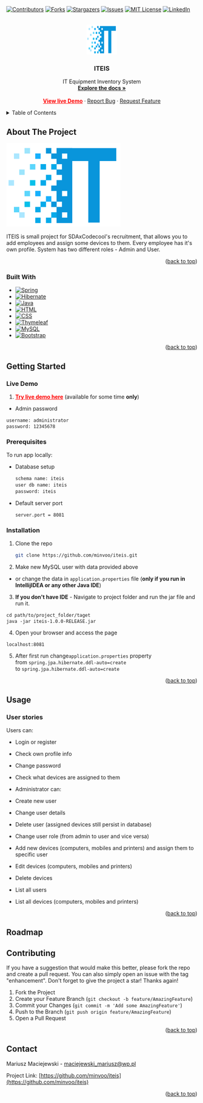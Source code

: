 <a name="readme-top"></a>

<!-- PROJECT SHIELDS -->
<!--
*** I'm using markdown "reference style" links for readability.
*** Reference links are enclosed in brackets [ ] instead of parentheses ( ).
*** See the bottom of this document for the declaration of the reference variables
*** for contributors-url, forks-url, etc. This is an optional, concise syntax you may use.
*** https://www.markdownguide.org/basic-syntax/#reference-style-links
-->
[![Contributors][contributors-shield]][contributors-url]
[![Forks][forks-shield]][forks-url]
[![Stargazers][stars-shield]][stars-url]
[![Issues][issues-shield]][issues-url]
[![MIT License][license-shield]][license-url]
[![LinkedIn][linkedin-shield]][linkedin-url]



<!-- PROJECT LOGO -->
<br />
<div align="center">
  <a href="https://github.com/minvoo/iteis">
    <img src="src/main/resources/static/assets/img/logo.png" alt="Logo" width="80" height="80">
  </a>

<h3 align="center">ITEIS</h3>

  <p align="center">
    IT Equipment Inventory System
    <br />
    <a href="https://github.com/minvoo/iteis"><strong>Explore the docs »</strong></a>
    <br />
    <br />
    <a href="https://iteis.herokuapp.com" style="color: red;font-weight: bold">View live Demo</a>
    ·
    <a href="https://github.com/minvoo/iteis/issues">Report Bug</a>
    ·
    <a href="https://github.com/minvoo/ITEIS/issues/new">Request Feature</a>
  </p>
</div>



<!-- TABLE OF CONTENTS -->
<details>
  <summary>Table of Contents</summary>
  <ol>
    <li>
      <a href="#about-the-project">About The Project</a>
      <ul>
        <li><a href="#built-with">Built With</a></li>
      </ul>
    </li>
    <li>
      <a href="#getting-started">Getting Started</a>
      <ul>
        <li><a href="#prerequisites">Prerequisites</a></li>
        <li><a href="#installation">Installation</a></li>
      </ul>
    </li>
    <li><a href="#usage">Usage</a></li>
    <li><a href="#contributing">Contributing</a></li>
    <li><a href="#contact">Contact</a></li>
  </ol>
</details>



<!-- ABOUT THE PROJECT -->

## About The Project

[![Product Name Screen Shot][product-screenshot]](https://github.com/minvoo/iteis)

ITEIS is small project for SDAxCodecool's recruitment, that allows you to add employees and assign some devices to them.
Every employee has it's own profile. System has two different roles - Admin and User.

<p align="right">(<a href="#readme-top">back to top</a>)</p>

### Built With

* [![Spring][SpringBoot]][Spring-url]
* [![Hibernate][HibernateSite]][Hibernate-url]
* [![Java][JavaSite]][Java-url]
* [![HTML][HTMLSite]][HTML-url]
* [![CSS][CSSSite]][CSS-url]
* [![Thymeleaf][ThymeleafSite]][Thymeleaf-url]
* [![MySQL][MysqlSite]][Mysql-url]
* [![Bootstrap][Bootstrap.com]][Bootstrap-url]

<p align="right">(<a href="#readme-top">back to top</a>)</p>



<!-- GETTING STARTED -->

## Getting Started

### Live Demo

1. <a href="https://iteis.herokuapp.com" style="color: red;font-weight: bold">Try live demo here</a> (available for some
   time <b>only</b>)

* Admin password

```
username: administrator
password: 12345678
```

### Prerequisites

To run app locally:

* Database setup
  ```sh
  schema name: iteis
  user db name: iteis
  password: iteis
  ```

* Default server port
    ```
  server.port = 8081
  ```

### Installation

1. Clone the repo
   ```sh
   git clone https://github.com/minvoo/iteis.git
   ```

2. Make new MySQL user with data provided above
* or change the data in `application.properties` file (<b>only if you run in IntellijIDEA or any other Java IDE</b>)

3. <b>If you don't have IDE</b> - Navigate to project folder and run the jar file and run it.
```
cd path/to/project_folder/taget
java -jar iteis-1.0.0-RELEASE.jar
```

4. Open your browser and access the page
```
localhost:8081
```

5. After first run change``application.properties`` property <br>from ``spring.jpa.hibernate.ddl-auto=create`` 
<br>to ``spring.jpa.hibernate.ddl-auto=create``

<p align="right">(<a href="#readme-top">back to top</a>)</p>



<!-- USAGE EXAMPLES -->

## Usage

### User stories
Users can:
* Login or register
* Check own profile info
* Change password
* Check what devices are assigned to  them

* Administrator can:
* Create new user
* Change user details
* Delete user (assigned devices still persist in database)
* Change user role (from admin to user and vice versa)
* Add new devices (computers, mobiles and printers) and assign them to specific user
* Edit devices (computers, mobiles and printers)
* Delete devices 
* List all users
* List all devices (computers, mobiles and printers)
<p align="right">(<a href="#readme-top">back to top</a>)</p>



<!-- ROADMAP -->

## Roadmap

<!-- CONTRIBUTING -->

## Contributing

If you have a suggestion that would make this better, please fork the repo and create a pull request. You can also
simply open an issue with the tag "enhancement".
Don't forget to give the project a star! Thanks again!

1. Fork the Project
2. Create your Feature Branch (`git checkout -b feature/AmazingFeature`)
3. Commit your Changes (`git commit -m 'Add some AmazingFeature'`)
4. Push to the Branch (`git push origin feature/AmazingFeature`)
5. Open a Pull Request

<p align="right">(<a href="#readme-top">back to top</a>)</p>


## Contact

Mariusz Maciejewski -  <a href="mailto:maciejewski_mariusz@wp.pl">maciejewski_mariusz@wp.pl

Project Link: [https://github.com/minvoo/iteis](https://github.com/minvoo/iteis)

<p align="right">(<a href="#readme-top">back to top</a>)</p>



<!-- MARKDOWN LINKS & IMAGES -->
<!-- https://www.markdownguide.org/basic-syntax/#reference-style-links -->

[contributors-shield]: https://img.shields.io/github/contributors/minvoo/iteis.svg?style=for-the-badge

[contributors-url]: https://github.com/minvoo/iteis/graphs/contributors

[forks-shield]: https://img.shields.io/github/forks/minvoo/iteis.svg?style=for-the-badge

[forks-url]: https://github.com/minvoo/iteis/network/members

[stars-shield]: https://img.shields.io/github/stars/minvoo/iteis.svg?style=for-the-badge

[stars-url]: https://github.com/minvoo/iteis/stargazers

[issues-shield]: https://img.shields.io/github/issues/minvoo/iteis.svg?style=for-the-badge

[issues-url]: https://github.com/minvoo/iteis/issues

[license-shield]: https://img.shields.io/github/license/minvoo/iteis.svg?style=for-the-badge

[license-url]: https://github.com/minvoo/iteis/blob/master/LICENSE.txt

[linkedin-shield]: https://img.shields.io/badge/-LinkedIn-black.svg?style=for-the-badge&logo=linkedin&colorB=555

[linkedin-url]: https://linkedin.com/in/minvoo

[product-screenshot]: src/main/resources/static/assets/img/logo.png

[Spring-url]: https://spring.io/projects/spring-boot

[SpringBoot]: https://img.shields.io/badge/SPRINGBOOT-6db33f?style=for-the-badge&logo=spring&logoColor=white

[Bootstrap.com]: https://img.shields.io/badge/Bootstrap-563D7C?style=for-the-badge&logo=bootstrap&logoColor=white

[Bootstrap-url]: https://getbootstrap.com

[JavaSite]: https://img.shields.io/badge/JAVA-%23ED8B00?style=for-the-badge&logo=java&logoColor=white

[Java-url]: https://www.oracle.com/java/

[HTMLSite]: https://img.shields.io/badge/html-%23E34F26.svg?style=for-the-badge&logo=html5&logoColor=white

[HTML-url]: https://www.w3schools.com/html/

[HibernateSite]: https://img.shields.io/badge/hibernate-bcae79.svg?style=for-the-badge&logo=hibernate&logoColor=white

[Hibernate-url]: https://hibernate.org/

[CSSSite]: https://img.shields.io/badge/css-2862e9.svg?style=for-the-badge&logo=css3&logoColor=white

[CSS-url]: https://www.w3schools.com/css/default.asp

[ThymeleafSite]: https://img.shields.io/badge/thymeleaf-005f0f.svg?style=for-the-badge&logo=thymeleaf&logoColor=white

[Thymeleaf-url]: https://www.w3schools.com/css/default.asp

[MysqlSite]: https://img.shields.io/badge/mysql-3e6e93.svg?style=for-the-badge&logo=mysql&logoColor=white

[Mysql-url]: https://www.mysql.com